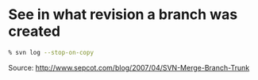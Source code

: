 # See in what revision a branch was created

```bash
% svn log --stop-on-copy
```

Source: http://www.sepcot.com/blog/2007/04/SVN-Merge-Branch-Trunk